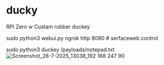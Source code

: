 # ducky
RPI Zero w Custam rubber duckey

sudo python3 webui.py
ngrok http 8080 # serfaceweb control

sudo python3 duckey /payloads/notepad.txt
![Screenshot_26-7-2025_13038_192 168 247 90](https://github.com/user-attachments/assets/a67ab291-e7f0-4570-ad9b-daeb1ea33ec4)
